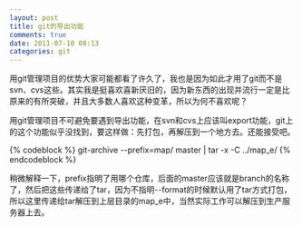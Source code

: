 ```yaml
---
layout: post
title: git的导出功能
comments: true
date: 2011-07-10 08:13
categories: git
---
```


用git管理项目的优势大家可能都看了许久了，我也是因为如此才用了git而不是svn、cvs这些。其实我是挺喜欢喜新厌旧的，因为新东西的出现并流行一定是比原来的有所突破，并且大多数人喜欢这种变革，所以为何不喜欢呢？

用git管理项目不可避免要遇到导出功能，在svn和cvs上应该叫export功能，git上的这个功能似乎没找到，要这样做：先打包，再解压到一个地方去。还能接受吧。

{% codeblock %}
git-archive --prefix=map/ master | tar -x -C ../map_e/
{% endcodeblock %}

稍微解释一下，prefix指明了用哪个仓库，后面的master应该就是branch的名称了，然后把这些传递给了tar，因为不指明--format的时候默认用了tar方式打包，所以这里传递给tar解压到上层目录的map_e中，当然实际工作可以解压到生产服务器上去。